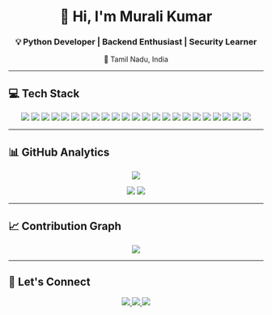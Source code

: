 <h1 align="center">👋 Hi, I'm Murali Kumar</h1>
<h3 align="center">💡 Python Developer | Backend Enthusiast | Security Learner</h3>
<p align="center">📍 Tamil Nadu, India</p>

---

## 💻 Tech Stack
<p align="center">
  <img src="https://img.shields.io/badge/Python-3776AB?logo=python&logoColor=white&style=for-the-badge"/>
  <img src="https://img.shields.io/badge/C-00599C?logo=c&logoColor=white&style=for-the-badge"/>
  <img src="https://img.shields.io/badge/Java-007396?logo=java&logoColor=white&style=for-the-badge"/>
  <img src="https://img.shields.io/badge/HTML5-E34F26?logo=html5&logoColor=white&style=for-the-badge"/>
  <img src="https://img.shields.io/badge/CSS3-1572B6?logo=css3&logoColor=white&style=for-the-badge"/>
  <img src="https://img.shields.io/badge/JavaScript-F7DF1E?logo=javascript&logoColor=black&style=for-the-badge"/>
  <img src="https://img.shields.io/badge/React-20232A?logo=react&logoColor=61DAFB&style=for-the-badge"/>
  <img src="https://img.shields.io/badge/Node.js-339933?logo=nodedotjs&logoColor=white&style=for-the-badge"/>
  <img src="https://img.shields.io/badge/Vite-646CFF?logo=vite&logoColor=white&style=for-the-badge"/>
  <img src="https://img.shields.io/badge/Django-092E20?logo=django&logoColor=white&style=for-the-badge"/>
  <img src="https://img.shields.io/badge/FastAPI-009688?logo=fastapi&logoColor=white&style=for-the-badge"/>
  <img src="https://img.shields.io/badge/Docker-2496ED?logo=docker&logoColor=white&style=for-the-badge"/>
  <img src="https://img.shields.io/badge/Git-F05032?logo=git&logoColor=white&style=for-the-badge"/>
  <img src="https://img.shields.io/badge/Postman-FF6C37?logo=postman&logoColor=white&style=for-the-badge"/>
  <img src="https://img.shields.io/badge/Wireshark-1679A7?logo=wireshark&logoColor=white&style=for-the-badge"/>
  <img src="https://img.shields.io/badge/MySQL-4479A1?logo=mysql&logoColor=white&style=for-the-badge"/>
  <img src="https://img.shields.io/badge/MongoDB-47A248?logo=mongodb&logoColor=white&style=for-the-badge"/>
  <img src="https://img.shields.io/badge/Supabase-3ECF8E?logo=supabase&logoColor=white&style=for-the-badge"/>
  <img src="https://img.shields.io/badge/AWS-232F3E?logo=amazon-aws&logoColor=white&style=for-the-badge"/>
  <img src="https://img.shields.io/badge/Netlify-00C7B7?logo=netlify&logoColor=white&style=for-the-badge"/>
  <img src="https://img.shields.io/badge/Vercel-000000?logo=vercel&logoColor=white&style=for-the-badge"/>
  <img src="https://img.shields.io/badge/Render-46E3B7?logo=render&logoColor=white&style=for-the-badge"/>
  <img src="https://img.shields.io/badge/Jenkins-D24939?logo=jenkins&logoColor=white&style=for-the-badge"/>
</p>




---

## 📊 GitHub Analytics
<p align="center">
  <img src="https://github-readme-streak-stats.herokuapp.com/?user=murali2277&theme=radical&hide_border=true"/>
</p>

<p align="center">
  <img src="https://github-readme-stats.vercel.app/api?username=murali2277&show_icons=true&theme=radical&hide_border=true"/>
  <img src="https://github-readme-stats.vercel.app/api/top-langs/?username=murali2277&layout=compact&theme=radical&hide_border=true"/>
</p>

---

## 📈 Contribution Graph
<p align="center">
  <img src="https://github-readme-activity-graph.vercel.app/graph?username=murali2277&bg_color=0d1117&color=ffffff&line=3ECF8E&point=FF6C37&area=true&hide_border=true" />
</p>

---

## 🤝 Let's Connect
<p align="center">
  <a href="https://www.linkedin.com/in/murali-kumar-s-12994b291?utm_source=share&utm_campaign=share_via&utm_content=profile&utm_medium=android_app">
    <img src="https://img.shields.io/badge/LinkedIn-blue?logo=linkedin&style=for-the-badge" />
  </a>
  <a href="mailto:0904muralikumar@gmail.com">
    <img src="https://img.shields.io/badge/Email-red?logo=gmail&style=for-the-badge" />
  </a>
  <a href="https://buildwithmk.netlify.app/">
    <img src="https://img.shields.io/badge/Portfolio-black?logo=vercel&style=for-the-badge" />
  </a>
</p>
